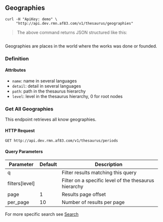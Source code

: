 ## Geographies

```shell
curl -H "ApiKey: demo" \
     "http://api.dev.rmn.af83.com/v1/thesaurus/geographies"
```

> The above command returns JSON structured like this:

<pre class="live_requests" data-path="/v1/thesaurus/geographies">
</pre>

Geographies are places in the world where the works was done or founded.

### Definition

#### Attributes

* `name`: name in several languages
* `detail`: detail in several languages
* `path`: path in the thesaurus hierarchy
* `level`: level in the thesaurus hierarchy, 0 for root nodes

### Get All Geographies

This endpoint retrieves all know geographies.

#### HTTP Request

`GET http://api.dev.rmn.af83.com/v1/thesaurus/periods`

#### Query Parameters

Parameter              | Default  | Description
---------              | -------  | -----------
q                      |          | Filter results matching this query
filters[level]         |          | Filter on a specific level of the thesaurus hierarchy
page                   | 1        | Results page offset
per_page               | 10       | Number of results per page

For more specific search see [Search](/?shell#search)

